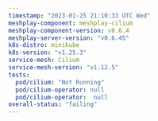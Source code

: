 ```yaml
---
timestamp: "2023-01-25 21:10:33 UTC Wed"
meshplay-component: meshplay-cilium
meshplay-component-version: v0.6.4
meshplay-server-version: "v0.6.45"
k8s-distro: minikube
k8s-version: "v1.25.3"
service-mesh: Cilium
service-mesh-version: "v1.12.5"
tests:
  pod/cilium: "Not Running"
  pod/cilium-operator: null
  pod/cilium-operator:  null
overall-status: "failing"
---
```

